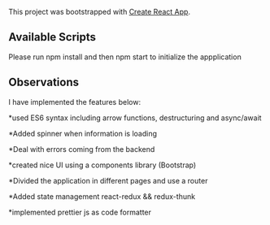 This project was bootstrapped with [Create React App](https://github.com/facebook/create-react-app).

## Available Scripts

Please run npm install and then npm start to initialize the appplication  

## Observations
I have implemented the features below:

*used ES6 syntax including arrow functions, destructuring and async/await

*Added spinner when information is loading

*Deal with errors coming from the backend

*created nice UI using a components library (Bootstrap)

*Divided the application in different pages and use a router

*Added state management react-redux && redux-thunk

*implemented prettier js as code formatter
